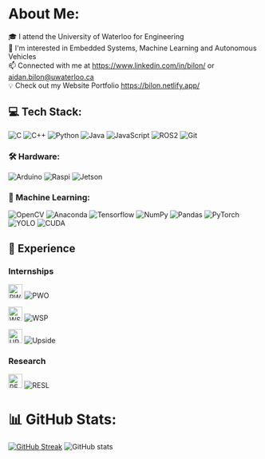 # About Me:
🎓 I attend the University of Waterloo for Engineering<br>
🦾 I'm interested in Embedded Systems, Machine Learning and Autonomous Vehicles<br>
📫 Connected with me at https://www.linkedin.com/in/bilon/ or aidan.bilon@uwaterloo.ca<br>
💡 Check out my Website Portfolio https://bilon.netlify.app/


## 💻 Tech Stack:
![C](https://img.shields.io/badge/c-%23808080.svg?style=for-the-badge&logo=c&logoColor=white)
![C++](https://img.shields.io/badge/c++-%2300599C.svg?style=for-the-badge&logo=c%2B%2B&logoColor=white)
![Python](https://img.shields.io/badge/python-%233776AB?style=for-the-badge&logo=python&logoColor=white)
![Java](https://img.shields.io/badge/java-%23F7DF1E.svg?style=for-the-badge&logo=coffeescript&logoColor=black)
![JavaScript](https://img.shields.io/badge/javascript-%23323330.svg?style=for-the-badge&logo=javascript&logoColor=%23F7DF1E)
![ROS2](https://img.shields.io/badge/ROS-%2322314E?style=for-the-badge&logo=ros&logoColor=white)
![Git](https://img.shields.io/badge/Git-%23F05032.svg?style=for-the-badge&logo=git&logoColor=white)

### 🛠️ Hardware:
![Arduino](https://img.shields.io/badge/Arduino-%2300878F.svg?style=for-the-badge&logo=arduino&logoColor=white)
![Raspi](https://img.shields.io/badge/Raspberry_Pi-%23A22846.svg?style=for-the-badge&logo=raspberrypi&logoColor=white)
![Jetson](https://img.shields.io/badge/Jetson-%2376B900E.svg?style=for-the-badge&logo=nvidia&logoColor=white)

### 🧠 Machine Learning:
![OpenCV](https://img.shields.io/badge/OpenCV-%235C3EE8.svg?style=for-the-badge&logo=opencv&logoColor=white) 
![Anaconda](https://img.shields.io/badge/Anaconda-%2344A833.svg?style=for-the-badge&logo=anaconda&logoColor=white)
![Tensorflow](https://img.shields.io/badge/Tensorflow-%23FF6F00.svg?style=for-the-badge&logo=tensorflow&logoColor=white)
![NumPy](https://img.shields.io/badge/numpy-%23013243.svg?style=for-the-badge&logo=numpy&logoColor=white) 
![Pandas](https://img.shields.io/badge/pandas-%23150458.svg?style=for-the-badge&logo=pandas&logoColor=white)
![PyTorch](https://img.shields.io/badge/PyTorch-%23EE4C2C.svg?style=for-the-badge&logo=PyTorch&logoColor=white)
![YOLO](https://img.shields.io/badge/YOLO-%23000000.svg?style=for-the-badge&logo=YOLO&logoColor=white)
![CUDA](https://img.shields.io/badge/CUDA-%2376B900E?style=for-the-badge&logo=NVIDIA&logoColor=white)

## 👔 Experience

### Internships
<img src="https://media.licdn.com/dms/image/v2/C4E0BAQGRp2aQMxV59g/company-logo_200_200/company-logo_200_200/0/1655119691262/pwo_de_mxico_sa_de_cv_logo?e=2147483647&v=beta&t=QdBAa5FYMmUcRlYfMDGDp3VPB76oPdgj4HLn1bCMRyw" alt="PWO" width="28" height="28"> ![PWO](https://img.shields.io/badge/Machine_Learning_Engineering_Intern-%23e98201?style=for-the-badge)

<img src="https://pbs.twimg.com/profile_images/1675851986355343363/Vr7i59nJ_400x400.jpg" alt="WSP" width="28" height="28"> ![WSP](https://img.shields.io/badge/Electrical_Engineering_Intern-%23f9423a?style=for-the-badge)

<img src="https://media.licdn.com/dms/image/v2/D4E0BAQFmHLFQa86TeQ/company-logo_200_200/company-logo_200_200/0/1712361559830/upside_robotics_logo?e=2147483647&v=beta&t=m5t8lFWB9f78jGf6gynRwkKcJEGh9_kunUYtYiTo6ys" alt="UPSIDE" width="28" height="28">  ![Upside](https://img.shields.io/badge/Autonomous_Robotics_Engineering_Intern-%23c5f53f?style=for-the-badge)

### Research
<img src="https://media.licdn.com/dms/image/v2/C560BAQEW_2Nc4PvfZA/company-logo_100_100/company-logo_100_100/0/1630583725282/faculty_of_engineering_logo?e=2147483647&v=beta&t=YG0GEJZAtJt4kAXOg6kZABT6v6D7DWmoSFG9u2_e6lU" alt="RESL" width="28" height="28">  ![RESL](https://img.shields.io/badge/Real_Time_Embedded_Systems_Lab-%238100b3?style=for-the-badge)


# 📊 GitHub Stats:
[![GitHub Streak](https://github-readme-streak-stats.herokuapp.com?user=AidanBilon&theme=tokyonight&border_radius=6&date_format=M%20j%5B%2C%20Y%5D&hide_longest_streak=true)](https://git.io/streak-stats)
![GitHub stats](https://github-readme-stats.vercel.app/api?username=AidanBilon&theme=tokyonight&show_icons=true)
<!--START_SECTION:waka-->
<!--END_SECTION:waka-->
